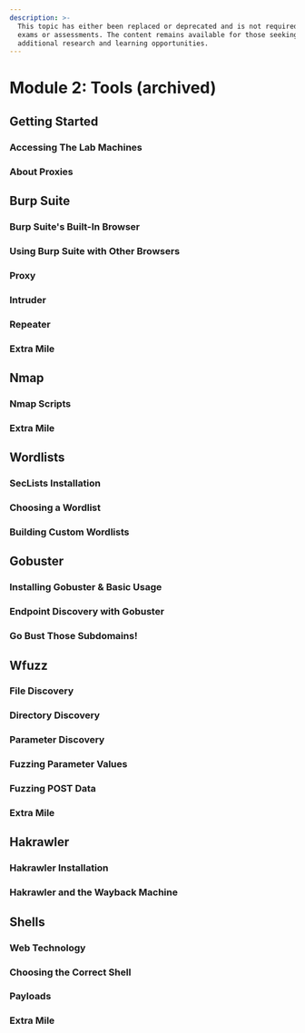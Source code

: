 ```yaml
---
description: >-
  This topic has either been replaced or deprecated and is not required for any
  exams or assessments. The content remains available for those seeking
  additional research and learning opportunities.
---
```


# Module 2: Tools (archived)

## Getting Started

### Accessing The Lab Machines



### About Proxies



## Burp Suite

### Burp Suite's Built-In Browser



### Using Burp Suite with Other Browsers



### Proxy



### Intruder



### Repeater



### Extra Mile



## Nmap

### Nmap Scripts



### Extra Mile



## Wordlists

### SecLists Installation



### Choosing a Wordlist



### Building Custom Wordlists



## Gobuster

### Installing Gobuster & Basic Usage



### Endpoint Discovery with Gobuster



### Go Bust Those Subdomains!



## Wfuzz

### File Discovery



### Directory Discovery



### Parameter Discovery



### Fuzzing Parameter Values



### Fuzzing POST Data



### Extra Mile



## Hakrawler

### Hakrawler Installation



### Hakrawler and the Wayback Machine



## Shells

### Web Technology



### Choosing the Correct Shell



### Payloads



### Extra Mile

